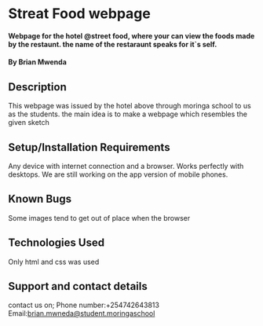 #  Streat Food webpage
#### Webpage for the hotel @street food, where your can view the foods made by the restaunt. the name of the restaraunt speaks for it`s self.

#### By **Brian Mwenda**
## Description
This webpage was issued by the hotel above through moringa school to us as the students. the main idea is to make a webpage which resembles the given sketch
## Setup/Installation Requirements
Any device with internet connection and a browser.
Works perfectly with desktops. We are still working on the app version of mobile phones.
## Known Bugs
Some images tend to get out of place when the browser
## Technologies Used
Only html and css was used
## Support and contact details
contact us on;
Phone number:+254742643813
Email:brian.mwneda@student.moringaschool 